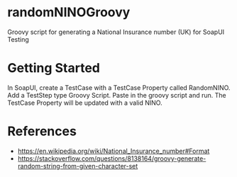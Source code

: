 # randomNINOGroovy
Groovy script for generating a National Insurance number (UK) for SoapUI Testing

# Getting Started
In SoapUI, create a TestCase with a TestCase Property called RandomNINO. Add a TestStep type Groovy Script. Paste in the groovy script and run. The TestCase Property will be updated with a valid NINO.

# References
- https://en.wikipedia.org/wiki/National_Insurance_number#Format
- https://stackoverflow.com/questions/8138164/groovy-generate-random-string-from-given-character-set
